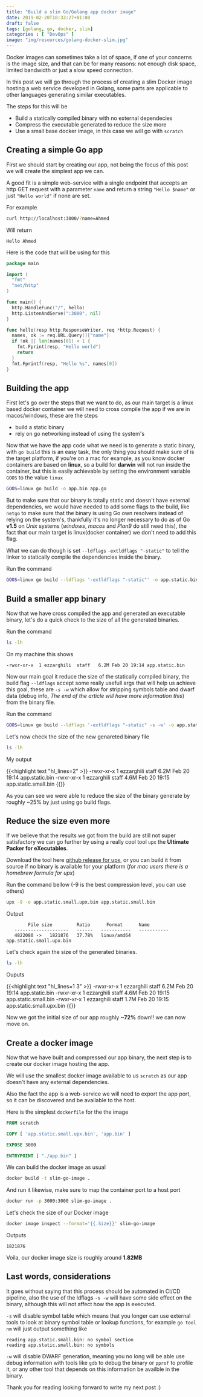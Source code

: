 ```yaml
---
title: "Build a slim Go/Golang app docker image"
date: 2019-02-20T18:33:27+01:00
draft: false
tags: [golang, go, docker, slim]
categories : [ "DevOps" ]
image: "img/resources/golang-docker-slim.jpg"
---
```


Docker images can sometimes take a lot of space, if one of your concerns is the image size, and that can be for many reasons: not enough disk space, limited bandwidth or just a slow speed connection.

In this post we will go through the process of creating a slim Docker image hosting a web service developed in Golang, some parts are applicable to other languages generating similar executables.<!--more-->

The steps for this will be

- Build a statically compiled binary with no external dependecies
- Compress the executable generated to reduce the size more
- Use a small base docker image, in this case we will go with `scratch`

## Creating a simple Go app

First we should start by creating our app, not being the focus of this post we will create the simplest app we can.

A good fit is a simple web-service with a single endpoint that accepts an http GET request with a parameter `name` and return a string `"Hello $name"` or just `"Hello world"` if none are set.

For example

```bash
curl http://localhost:3000/?name=Ahmed
```

Will return

```text
Hello Ahmed
```

Here is the code that will be using for this

```go
package main

import (
  "fmt"
  "net/http"
)

func main() {
  http.HandleFunc("/", hello)
  http.ListenAndServe(":3000", nil)
}

func hello(resp http.ResponseWriter, req *http.Request) {
  names, ok := req.URL.Query()["name"]
  if !ok || len(names[0]) < 1 {
    fmt.Fprint(resp, "Hello world")
    return
  }
  fmt.Fprintf(resp, "Hello %s", names[0])
}
```

## Building the app

First let's go over the steps that we want to do, as our main target is a linux based docker container we will need to cross compile the app if we are in macos/windows, these are the steps

- build a static binary
- rely on go networking instead of using the system's

Now that we have the app code what we need is to generate a static binary, with `go build` this is an easy task, the only thing you should make sure of is the target platform, if you're on a mac for example, as you know docker containers are based on **linux**, so a build for **darwin** will not run inside the container, but this is easily achievable by setting the environment variable `GOOS` to the value `linux`

```bash
GOOS=linux go build -o app.bin app.go
```

But to make sure that our binary is totally static and doesn't have external dependencies, we would have needed to add some flags to the build, like `netgo` to make sure that the binary is using Go own resolvers instead of relying on the system's, thankfully it's no longer necessary to do as of Go **v1.5** on _Unix_ systems (_windows_, _macos_ and _Plan9_ do still need this), the fact that our main target is linux(docker container) we don't need to add this flag.

What we can do though is set `--ldflags` `-extldflags "-static"` to tell the linker to statically compile the dependencies inside the binary.

Run the command

```bash
GOOS=linux go build --ldflags '-extldflags "-static"' -o app.static.bin app.go
```

## Build a smaller app binary

Now that we have cross compiled the app and generated an executable binary, let's do a quick check to the size of all the generated binaries.

Run the command

```bash
ls -lh
```

On my machine this shows

```output
-rwxr-xr-x  1 ezzarghili  staff   6.2M Feb 20 19:14 app.static.bin
```

Now our main goal it reduce the size of the statically compiled binary, the build flag `--ldflags` accept some really usefull args that will help us achieve this goal, these are `-s -w` which allow for stripping symbols table and dwarf data (debug info, _The end of the article will have more information this_) from the binary file.

Run the command

```bash
GOOS=linux go build --ldflags '-extldflags "-static" -s -w' -o app.static.small.bin app.go
```

Let's now check the size of the new genareted binary file

```bash
ls -lh
```

My output

{{<highlight text "hl_lines=2" >}}
-rwxr-xr-x  1 ezzarghili  staff   6.2M Feb 20 19:14 app.static.bin
-rwxr-xr-x  1 ezzarghili  staff   4.6M Feb 20 19:15 app.static.small.bin
{{</highlight>}}

As you can see we were able to reduce the size of the binary generate by roughly ~25% by just using go build flags.

## Reduce the size even more

If we believe that the results we got from the build are still not super satisfactory we can go further by using a really cool tool `upx` the **Ultimate Packer for eXecutables**.

Download the tool here [github release for upx](https://github.com/upx/upx/releases), or you can build it from source if no binary is available for your platform (_for mac users there is a homebrew formula for upx_)

Run the command bellow (-9 is the best compression level, you can use others)

```bash
upx -9 -o app.static.small.upx.bin app.static.small.bin
```

Output

```text
        File size         Ratio      Format      Name
   --------------------   ------   -----------   -----------
   4822080 ->   1821876   37.78%   linux/amd64   app.static.small.upx.bin
```

Let's check again the size of the generated binaries.

```bash
ls -lh
```

Ouputs

{{<highlight text "hl_lines=1 3" >}}
-rwxr-xr-x  1 ezzarghili  staff   6.2M Feb 20 19:14 app.static.bin
-rwxr-xr-x  1 ezzarghili  staff   4.6M Feb 20 19:15 app.static.small.bin
-rwxr-xr-x  1 ezzarghili  staff   1.7M Feb 20 19:15 app.static.small.upx.bin
{{</highlight>}}

Now we got the initial size of our app roughly **~72%** down!! we can now move on.

## Create a docker image

Now that we have built and compressed our app binary, the next step is to create our docker image hosting the app.

We will use the smallest docker image available to us `scratch` as our app doesn't have any external dependencies.

Also the fact the app is a web-service we will need to export the app port, so it can be discovered and be available to the host.

Here is the simplest `dockerfile` for the the image

```dockerfile
FROM scratch

COPY [ 'app.static.small.upx.bin', 'app.bin' ]

EXPOSE 3000

ENTRYPOINT [ "./app.bin" ]
```

We can build the docker image as usual

```bash
docker build -t slim-go-image .
```

And run it likewise, make sure to map the container port to a host port

```bash
docker run -p 3000:3000 slim-go-image .
```

Let's check the size of our Docker image

```bash
docker image inspect --format='{{.Size}}' slim-go-image
```

Outputs

```text
1821876
```

Voila, our docker image size is roughly around **1.82MB**

## Last words, considerations

It goes without saying that this process should be automated in CI/CD pipeline, also the use of the ldflags `-s -w` will have some side effect on the binary, although this will not affect how the app is executed.

`-s` will disable symbol table which means that you longer can use external tools to look at binary symbol table or lookup functions, for example `go tool nm` will just output something like

```text
reading app.static.small.bin: no symbol section
reading app.static.small.bin: no symbols
```

`-w` will disable DWARF generation, meaning you no long will be able use debug information with tools like `gdb` to debug the binary or `pprof` to profile it, or any other tool that depends on this information be availble in the binary.

Thank you for reading looking forward to write my next post :)